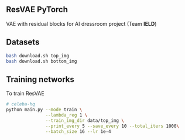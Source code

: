 
## ResVAE PyTorch

VAE with residual blocks for AI dressroom project (Team <strong>IELD</strong>) 

## Datasets 

```bash
bash download.sh top_img
bash download.sh bottom_img
```


## Training networks
To train ResVAE

```bash
# celeba-hq
python main.py --mode train \
               --lambda_reg 1 \
               --train_img_dir data/top_img \
               --print_every 5 --save_every 10 --total_iters 1000\
               --batch_size 16 --lr 1e-4
```
